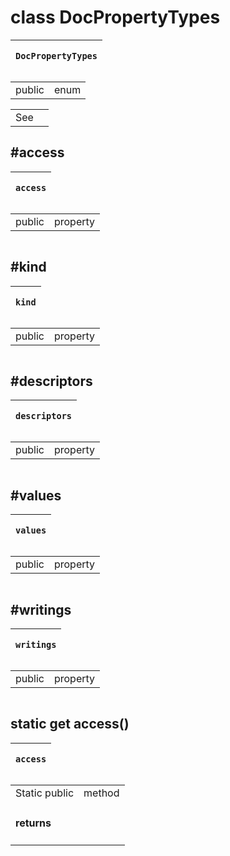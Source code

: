 
# class DocPropertyTypes 


<table>
    <thead>
        <tr>
            <th colSpan="4">
                <pre><code>DocPropertyTypes</code></pre>
            </th>
        </tr>
    </thead>
</table>

<table>
    <tbody>
        <tr>
            <td> public</td>
            <td>
                enum
            </td>
        </tr>
    </tbody>
</table>

<table>
    <tbody>
        <tr v-if="!!properties['see']">
            <td>See</td>
            <td colSpan="3" content="md"><a href="`https://jsdoc.app/`"></a></td>
        </tr>
    </tbody>
    <tfoot>
    </tfoot>
</table>


## #access



<table>
    <thead>
        <tr>
            <th colSpan="4">
                <pre><code>access</code></pre>
            </th>
        </tr>
    </thead>
</table>

<table>
    <tbody>
        <tr>
            <td> public</td>
            <td>
                property
            </td>
        </tr>
    </tbody>
</table>

<table>
    <tbody>
    </tbody>
    <tfoot>
    </tfoot>
</table>


## #kind



<table>
    <thead>
        <tr>
            <th colSpan="4">
                <pre><code>kind</code></pre>
            </th>
        </tr>
    </thead>
</table>

<table>
    <tbody>
        <tr>
            <td> public</td>
            <td>
                property
            </td>
        </tr>
    </tbody>
</table>

<table>
    <tbody>
    </tbody>
    <tfoot>
    </tfoot>
</table>


## #descriptors



<table>
    <thead>
        <tr>
            <th colSpan="4">
                <pre><code>descriptors</code></pre>
            </th>
        </tr>
    </thead>
</table>

<table>
    <tbody>
        <tr>
            <td> public</td>
            <td>
                property
            </td>
        </tr>
    </tbody>
</table>

<table>
    <tbody>
    </tbody>
    <tfoot>
    </tfoot>
</table>


## #values



<table>
    <thead>
        <tr>
            <th colSpan="4">
                <pre><code>values</code></pre>
            </th>
        </tr>
    </thead>
</table>

<table>
    <tbody>
        <tr>
            <td> public</td>
            <td>
                property
            </td>
        </tr>
    </tbody>
</table>

<table>
    <tbody>
    </tbody>
    <tfoot>
    </tfoot>
</table>


## #writings



<table>
    <thead>
        <tr>
            <th colSpan="4">
                <pre><code>writings</code></pre>
            </th>
        </tr>
    </thead>
</table>

<table>
    <tbody>
        <tr>
            <td> public</td>
            <td>
                property
            </td>
        </tr>
    </tbody>
</table>

<table>
    <tbody>
    </tbody>
    <tfoot>
    </tfoot>
</table>


## static get access()



<table>
    <thead>
        <tr>
            <th colSpan="4">
                <pre><code>access</code></pre>
            </th>
        </tr>
    </thead>
</table>

<table>
    <tbody>
        <tr>
            <td><span v-if="!!properties['is_static']">Static</span> public</td>
            <td>
                method
            </td>
        </tr>
        <tr v-if="!!properties['return']">
            <td>
                <h4>returns</h4>
            </td>
            <td>
                <pre><code></code></pre>
            </td>
        </tr>
    </tbody>
</table>

<table>
    <tbody>
    </tbody>
    <tfoot>
    </tfoot>
</table>

